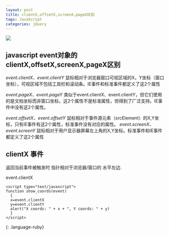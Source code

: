 ```yaml
---
layout: post
title: clientX,offsetX,screenX,pageX区别
tags: JavaScript
categories: jQuery
---
```


![][image-1]

## javascript event对象的clientX,offsetX,screenX,pageX区别

*event.clientX、event.clientY*
鼠标相对于浏览器窗口可视区域的X，Y坐标（窗口坐标），可视区域不包括工具栏和滚动条。IE事件和标准事件都定义了这2个属性

*event.pageX、event.pageY*
类似于event.clientX、event.clientY，但它们使用的是文档坐标而非窗口坐标。这2个属性不是标准属性，但得到了广泛支持。IE事件中没有这2个属性。

*event.offsetX、event.offsetY*
鼠标相对于事件源元素（srcElement）的X,Y坐标，只有IE事件有这2个属性，标准事件没有对应的属性。
*event.screenX、event.screenY*
鼠标相对于用户显示器屏幕左上角的X,Y坐标。标准事件和IE事件都定义了这2个属性





## clientX 事件
返回当前事件被触发时 指针相对于浏览器/窗口的 水平左边.

event.clientX

~~~
<script type="text/javascript">
function show_coords(event)
  {
  x=event.clientX
  y=event.clientY
  alert("X coords: " + x + ", Y coords: " + y)
  }
</script>
~~~
{: .language-ruby}


[image-1]:	http://oduizitoj.bkt.clouddn.com/2016-12-06-081508.jpg